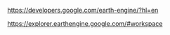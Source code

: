 https://developers.google.com/earth-engine/?hl=en


https://explorer.earthengine.google.com/#workspace